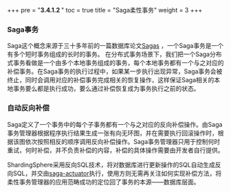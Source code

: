 +++
pre = "<b>3.4.1.2 </b>"
toc = true
title = "Saga柔性事务"
weight = 3
+++

### Saga事务

Saga这个概念来源于三十多年前的一篇数据库论文[Sagas](http://www.cs.cornell.edu/andru/cs711/2002fa/reading/sagas.pdf) ，一个Saga事务是一个有多个短时事务组成的长时的事务。
在分布式事务场景下，我们把一个Saga分布式事务看做是一个由多个本地事务组成的事务，每个本地事务都有一个与之对应的补偿事务。在Saga事务的执行过程中，如果某一步执行出现异常，Saga事务会被终止，同时会调用对应的补偿事务完成相关的恢复操作，这样保证Saga相关的本地事务要么都是执行成功，要么通过补偿恢复成为事务执行之前的状态。

### 自动反向补偿

Saga定义了一个事务中的每个子事务都有一个与之对应的反向补偿操作。由Saga事务管理器根据程序执行结果生成一张有向无环图，并在需要执行回滚操作时，根据该图依次按照相反的顺序调用反向补偿操作。Saga事务管理器只用于控制何时重试，何时补偿，并不负责补偿的内容，补偿的具体操作需要由开发者自行提供。

ShardingSphere采用反向SQL技术，将对数据库进行更新操作的SQL自动生成反向SQL，并交由[saga-actuator](https://github.com/apache/servicecomb-saga-actuator)执行，使用方则无需再关注如何实现补偿方法，将柔性事务管理器的应用范畴成功的定位回了事务的本源——数据库层面。

